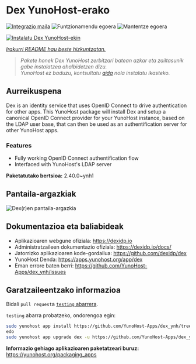 <!--
Ohart ongi: README hau automatikoki sortu da <https://github.com/YunoHost/apps/tree/master/tools/readme_generator>ri esker
EZ editatu eskuz.
-->

# Dex YunoHost-erako

[![Integrazio maila](https://dash.yunohost.org/integration/dex.svg)](https://dash.yunohost.org/appci/app/dex) ![Funtzionamendu egoera](https://ci-apps.yunohost.org/ci/badges/dex.status.svg) ![Mantentze egoera](https://ci-apps.yunohost.org/ci/badges/dex.maintain.svg)

[![Instalatu Dex YunoHost-ekin](https://install-app.yunohost.org/install-with-yunohost.svg)](https://install-app.yunohost.org/?app=dex)

*[Irakurri README hau beste hizkuntzatan.](./ALL_README.md)*

> *Pakete honek Dex YunoHost zerbitzari batean azkar eta zailtasunik gabe instalatzea ahalbidetzen dizu.*  
> *YunoHost ez baduzu, kontsultatu [gida](https://yunohost.org/install) nola instalatu ikasteko.*

## Aurreikuspena

Dex is an identity service that uses OpenID Connect to drive authentication for other apps.
This YunoHost package will install Dex and setup a canonical OpenID Connect provider for your YunoHost instance, based on the LDAP user base, that can then be used as an authentification server for other YunoHost apps.

### Features

- Fully working OpenID Connect authentification flow
- Interfaced with YunoHost's LDAP server


**Paketatutako bertsioa:** 2.40.0~ynh1

## Pantaila-argazkiak

![Dex(r)en pantaila-argazkia](./doc/screenshots/Dex_screenshot.png)

## Dokumentazioa eta baliabideak

- Aplikazioaren webgune ofiziala: <https://dexidp.io>
- Administratzaileen dokumentazio ofiziala: <https://dexidp.io/docs/>
- Jatorrizko aplikazioaren kode-gordailua: <https://github.com/dexidp/dex>
- YunoHost Denda: <https://apps.yunohost.org/app/dex>
- Eman errore baten berri: <https://github.com/YunoHost-Apps/dex_ynh/issues>

## Garatzaileentzako informazioa

Bidali `pull request`a [`testing` abarrera](https://github.com/YunoHost-Apps/dex_ynh/tree/testing).

`testing` abarra probatzeko, ondorengoa egin:

```bash
sudo yunohost app install https://github.com/YunoHost-Apps/dex_ynh/tree/testing --debug
edo
sudo yunohost app upgrade dex -u https://github.com/YunoHost-Apps/dex_ynh/tree/testing --debug
```

**Informazio gehiago aplikazioaren paketatzeari buruz:** <https://yunohost.org/packaging_apps>
